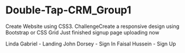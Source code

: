# Double-Tap-CRM_Group1
Create Website using CSS3. ChallengeCreate a responsive design using Bootstrap or CSS Grid
Just finished signup page uploading now

Linda Gabriel - Landing
John Dorsey - Sign In 
Faisal Hussein - Sign Up
